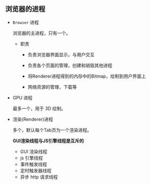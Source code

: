 ## 浏览器的进程

* ```Browser``` 进程

    浏览器的主进程，只有一个。

    * 职责
        * 负责浏览器界面显示，与用户交互
        * 负责各个页面的管理，创建和销毁其他进程

        * 将Renderer进程得到的内存中的Bitmap，绘制到用户界面上
        * 网络资源的管理，下载等
* GPU 进程

    最多一个，用于 3D 绘制。

* 渲染(Renderer)进程

    多个，默认每个Tab页为一个渲染进程。

    **GUI渲染线程与JS引擎线程是互斥的**

    * GUI 渲染线程
    * js 引擎线程
    * 事件触发线程
    * 定时触发器线程
    * 异步 http 请求线程

    
